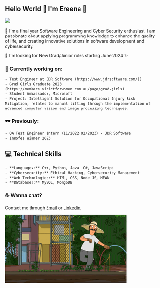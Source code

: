 ## Hello World 👋 I'm Ereena 🧃 
![](https://komarev.com/ghpvc/?username=Ereena815)

🌱 I'm a final year Software Engineering and Cyber Security enthusiast. I am passionate about applying programming knowledge to enhance the quality of life, and creating innovative solutions in software development and cybersecurity.

🌱 I'm looking for New Grad/Junior roles starting June 2024 ✨

### 🔭 Currently working on:
```
- Test Engineer at JDR Software (https://www.jdrsoftware.com/))
- Grad Girls Graduate 2023 (https://members.vicictforwomen.com.au/page/grad-girls)
- Student Ambassador, Microsoft 
- Project: Intelligent Solution for Occupational Injury Risk Mitigation, relates to manual lifting through the implementation of advanced computer vision and image processing techniques. 
```
### 🕶 Previously:
```
- QA Test Engineer Intern (11/2022-02/2023) - JDR Software
- Innofes Winner 2023
```
## 💻 Technical Skills
```
- **Languages:** C++, Python, Java, C#, JavaScript
- **Cybersecurity:** Ethical Hacking, Cybersecurity Management
- **Web Technologies:** HTML, CSS, Node JS, MEAN
- **Databases:** MySQL, MongoDB
```  
### ☕ Wanna chat?
Contact me through [Email](mailto:ereenabagga1436@gmail.com) or [Linkedin](https://www.linkedin.com/in/ereena-bagga-a555611b8/).

<img src="https://github.com/wendy-ha18/wendy-ha18/blob/main/github_pic2.gif" width="400">

